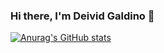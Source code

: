 ### Hi there, I'm Deivid Galdino 👋

[![Anurag's GitHub stats](https://github-readme-stats.vercel.app/api?username=hypperd&show_icons=true&theme=nord&hide_border=true)](https://github.com/anuraghazra/github-readme-stats)

<!--
**hypperd/hypperd** is a ✨ _special_ ✨ repository because its `README.md` (this file) appears on your GitHub profile.

Here are some ideas to get you started:

- 🔭 I’m currently working on ...
- 🌱 I’m currently learning ...
- 👯 I’m looking to collaborate on ...
- 🤔 I’m looking for help with ...
- 💬 Ask me about ...
- 📫 How to reach me: ...
- 😄 Pronouns: ...
- ⚡ Fun fact: ...
-->
